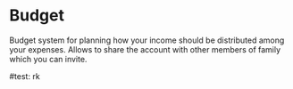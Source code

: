 # Budget
Budget system for planning how your income should be distributed among your expenses. Allows to share the account with other members of family which you can invite.

#test: rk
